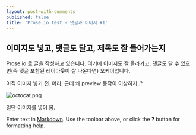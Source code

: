 ```yaml
---
layout: post-with-comments
published: false
title: 'Prose.io test - 댓글과 이미지 #1'
---
```

## 이미지도 넣고, 댓글도 달고, 제목도 잘 들어가는지

Prose.io 로 글을 작성하고 있습니다.
여기에 이미지도 잘 올라가고, 댓글도 달 수 있으면(즉 댓글 포함된 레이아웃이 잘 나온다면) 오케이입니다.

아직 이미지 넣기 전.
어라, 근데 왜 preview 동작이 이상하지..?


![octocat.png]({{site.baseurl}}/assets/octocat.png)

일단 이미지를 넣어 봄.


Enter text in [Markdown](http://daringfireball.net/projects/markdown/). Use the toolbar above, or click the **?** button for formatting help.
